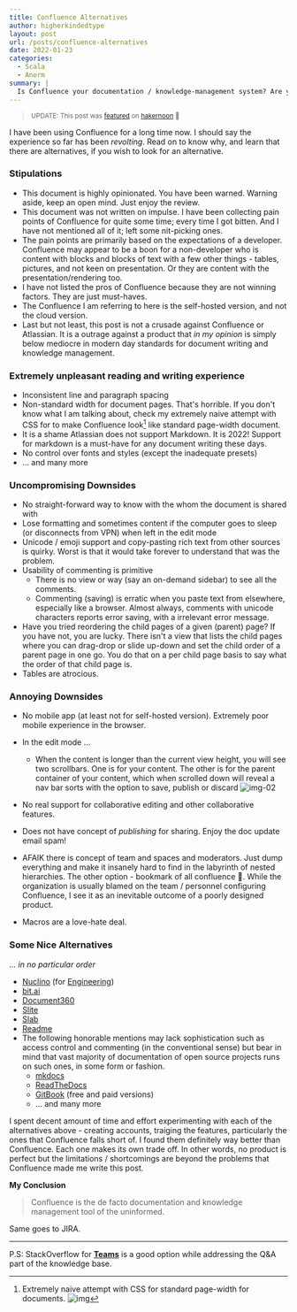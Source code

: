 ```yaml
---
title: Confluence Alternatives
author: higherkindedtype
layout: post
url: /posts/confluence-alternatives
date: 2022-01-23
categories:
  - Scala
  - Anorm
summary: |
  Is Confluence your documentation / knowledge-management system? Are you sick of its shortcomings? Poor and non-standard rendering. Lack of markdown support. Weird and inconsistent handling of unicode. Do you still think Confluence is a boon for document writing? Just be aware that there are better alternatives. 
---
```


> <small>UPDATE: This post was [featured](https://hackernoon.com/confluence-is-for-the-uninformed-document-management-alternatives-to-confluence) on [hakernoon](https://www.hakernoon.com) 🎉</small>

I have been using Confluence for a long time now. I should say the experience so far has been _revolting_. Read on to know why, and learn that there are alternatives, if you wish to look for an alternative.

### Stipulations

- This document is highly opinionated. You have been warned. Warning aside, keep an open mind. Just enjoy the review.
- This document was not written on impulse. I have been collecting pain points of Confluence for quite some time; every time I got bitten. And I have not mentioned all of it; left some nit-picking ones.
- The pain points are primarily based on the expectations of a developer. Confluence may appear to be a boon for a non-developer who is content with blocks and blocks of text with a few other things - tables, pictures, and not keen on presentation. Or they are content with the presentation/rendering too.
- I have not listed the pros of Confluence because they are not winning factors. They are just must-haves.
- The Confluence I am referring to here is the self-hosted version, and not the cloud version.
- Last but not least, this post is not a crusade against Confluence or Atlassian. It is a outrage against a product that *in my opinion* is simply below mediocre in modern day standards for document writing and knowledge management.

### **Extremely unpleasant reading and writing experience**

- Inconsistent line and paragraph spacing
- Non-standard width for document pages. That's horrible. If you don't know what I am talking about, check my extremely naive attempt with CSS for to make Confluence look[^1] like standard page-width document.
- It is a shame Atlassian does not support Markdown. It is 2022! Support for markdown is a must-have for any document writing these days.
- No control over fonts and styles (except the inadequate presets)
- ... and many more

### **Uncompromising Downsides**

- No straight-forward way to know with the whom the document is shared with
- Lose formatting and sometimes content if the computer goes to sleep (or disconnects from VPN) when left in the edit mode
- Unicode / emoji support and copy-pasting rich text from other sources is quirky. Worst is that it would take forever to understand that was the problem.
- Usability of commenting is primitive
  - There is no view or way (say an on-demand sidebar) to see all the comments.
  - Commenting (saving) is erratic when you paste text from elsewhere, especially like a browser. Almost always, comments with unicode characters reports error saving, with a irrelevant error message.
- Have you tried reordering the child pages of a given (parent) page? If you have not, you are lucky. There isn't a view that lists the child pages where you can drag-drop or slide up-down and set the child order of a parent page in one go.  You do that on a per child page basis to say what the order of that child page is.
- Tables are atrocious.


### Annoying Downsides

- No mobile app (at least not for self-hosted version). Extremely poor mobile experience in the browser.
- In the edit mode ...
  - When the content is longer than the current view height, you will see two scrollbars. One is for your content. The other is for the parent container of your content, which when scrolled down will reveal a nav bar sorts with the option to save, publish or discard
    ![img-02](/images/2022/confluence/confluence-bottom-bar.png)

- No real support for collaborative editing and other collaborative features.
- Does not have concept of *publishing* for sharing. Enjoy the doc update email spam!
- AFAIK there is concept of team and spaces and moderators. Just dump everything and make it insanely hard to find in the labyrinth of nested hierarchies. The other option - bookmark of all confluence 🤣. While the organization is usually blamed on the team / personnel configuring Confluence, I see it as an inevitable outcome of a poorly designed product. 
- Macros are a love-hate deal.

### **Some Nice Alternatives**

*... in no particular order*

- [Nuclino](https://www.nuclino.com/) (for [Engineering](https://www.nuclino.com/teams/engineering))
- [bit.ai](https://bit.ai/features)
- [Document360](https://document360.io/features-editors-writers/)
- [Slite](https://slite.com/)
- [Slab](https://slab.com/)
- [Readme](https://readme.com)
- The following honorable mentions may lack sophistication such as access control and  commenting (in the conventional sense) but bear in mind that vast majority of documentation of open source projects runs on such ones, in some form or fashion.
  - [mkdocs](https://mkdocs.org)
  - [ReadTheDocs](https://readthedocs.org)
  - [GitBook](https://www.gitbook.com) (free and paid versions)
  - ... and many more


I spent decent amount of time and effort experimenting with each of the alternatives above - creating accounts, traiging the features, particularly the ones that Confluence falls short of. I found them definitely way better than Confluence. Each one makes its own trade off. In other words, no product is perfect but the limitations / shortcomings are beyond the problems that Confluence made me write this post.

**My Conclusion**

> Confluence is the de facto documentation and knowledge management tool of the uninformed.

Same goes to JIRA.

***

P.S: StackOverflow for [**Teams**](https://stackoverflow.com/teams) is a good option while addressing the Q&A part of the knowledge base.


[^1]: Extremely naive attempt with CSS for standard page-width for documents. ![img](/images/2022/confluence/confluence-custom-css.png)

